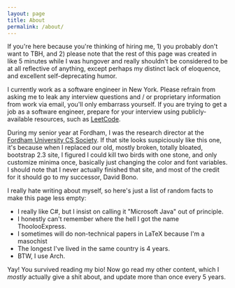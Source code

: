 ```yaml
---
layout: page
title: About
permalink: /about/
---
```


If you're here because you're thinking of hiring me, 1) you probably don't want to TBH,
and 2) please  note that the rest of this page was created
in like 5 minutes while I was hungover and really shouldn't be considered to be at all
reflective of anything, except perhaps my distinct lack of eloquence, and excellent
self-deprecating humor.

I currently work as a software engineer in New York. Please refrain from asking
me to leak any interview questions and / or proprietary information from work
via email, you'll only embarrass yourself.  If you are trying to get a job as a
software engineer, prepare for your interview using publicly-available
resources, such as [LeetCode](https://leetcode.com).

During my senior year at Fordham, I was the research director at the [Fordham
University CS Society](http://fordhamcss.org). If that site looks suspiciously
like this one, it's because when I replaced our old, mostly broken, totally
bloated, bootstrap 2.3 site, I figured I could kill two birds with one stone,
and only customize minima once, basically just changing the color and font
variables.  I should note that I never actually finished that site, and most of
the credit for it should go to my successor, David Bono.

I really hate writing about myself, so here's just a list of random facts to
make this page less empty:

- I really like C#, but I insist on calling it "Microsoft Java" out of principle.
- I honestly can't remember where the hell I got the name ThoolooExpress.
- I sometimes will do non-technical papers in LaTeX because I'm a masochist
- The longest I've lived in the same country is 4 years.
- BTW, I use Arch.

Yay! You survived reading my bio! Now go read my other content, which I _mostly_ actually
give a shit about, and update more than once every 5 years.

